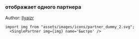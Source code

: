 ### отображает одного партнера
Author: [Ilyaizr](https://gitlab.com/IlyaIzr)

```tsx 
import img from "assets/images/icons/partner_dummy_2.svg";
  <SinglePartner img={img} name='Быстро' />
```